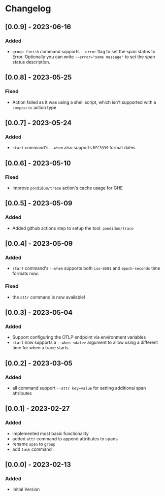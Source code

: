 # Changelog

## [0.0.9] - 2023-06-16

### Added

* `group finish` command supports `--error` flag to set the span status to Error.  Optionally you can write `--error="some message"` to set the span status description.

## [0.0.8] - 2023-05-25

### Fixed

* Action failed as it was using a shell script, which isn't supported with a `composite` action type

## [0.0.7] - 2023-05-24

### Added

* `start` command's `--when` also supports `RFC3339` format dates

## [0.0.6] - 2023-05-10

### Fixed

* Improve `pondidum/trace` action's cache usage for GHE

## [0.0.5] - 2023-05-09

### Added

* Added github actions step to setup the tool: `pondidum/trace`

## [0.0.4] - 2023-05-09

### Added

* `start` command's `--when` supports both `iso-8601` and `epoch-seconds` time formats now.

### Fixed

* the `attr` command is now available!

## [0.0.3] - 2023-05-04

### Added

* Support configuring the OTLP endpoint via environment variables
* `start` now supports a `--when <date>` argument to allow using a different time for when a trace starts

## [0.0.2] - 2023-03-05

### Added

* all command support `--attr key=value` for setting additional span attributes

## [0.0.1] - 2023-02-27

### Added

- implemented most basic functionality
- added `attr` command to append attributes to spans
- rename `span` to `group`
- add `task` command

## [0.0.0] - 2023-02-13

### Added

- Initial Version
